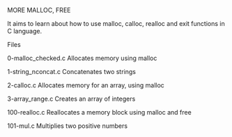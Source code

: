 MORE MALLOC, FREE

It aims to learn about how to use malloc, calloc, realloc and exit functions in C language.

Files

0-malloc_checked.c 	Allocates memory using malloc

1-string_nconcat.c 	Concatenates two strings

2-calloc.c 	Allocates memory for an array, using malloc

3-array_range.c 	Creates an array of integers

100-realloc.c 	Reallocates a memory block using malloc and free

101-mul.c 	Multiplies two positive numbers
